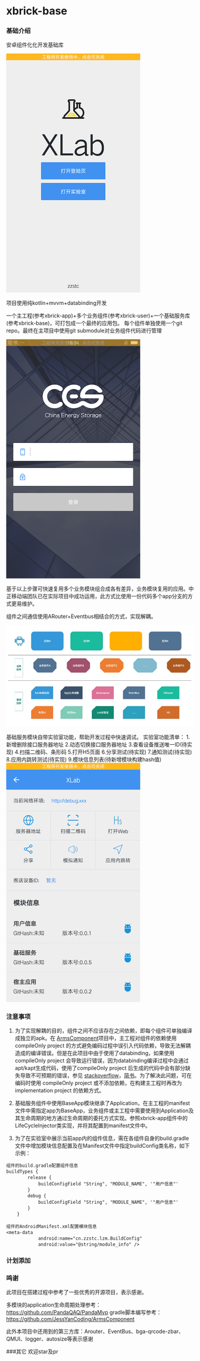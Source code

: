 # xbrick-base

### 基础介绍
安卓组件化化开发基础库

![宿主首页](https://raw.githubusercontent.com/zz-xlab/xbrick-app/master/pictures/app.png)



项目使用纯kotlin+mvvm+databinding开发

一个主工程(参考xbrick-app)+多个业务组件(参考xbrick-user)+一个基础服务库(参考xbrick-base)，可打包成一个最终的应用包。
每个组件单独使用一个git repo。最终在主项目中使用git submodule对业务组件代码进行管理

![用户组件登录页](https://github.com/zz-xlab/xbrick-app/blob/master/pictures/login.png?raw=true)

基于以上步骤可快速复用多个业务模块组合成各有差异，业务模块复用的应用。中正移动端团队已在实际项目中成功运用，此方式比使用一份代码多个app分支的方式更易维护。

组件之间通信使用ARouter+Eventbus相结合的方式，实现解耦。



![项目结构](https://raw.githubusercontent.com/zz-xlab/xbrick-app/master/pictures/arch.jpg)


基础服务模块自带实验室功能，帮助开发过程中快速调试。
实验室功能清单：
1.新增删除接口服务器地址
2.动态切换接口服务器地址
3.查看设备推送唯一ID(待实现)
4.扫描二维码、条形码
5.打开H5页面
6.分享测试(待实现)
7.通知测试(待实现)
8.应用内跳转测试(待实现)
9.模块信息列表(待新增模块构建hash值)
![实验室](https://github.com/zz-xlab/xbrick-app/blob/master/pictures/xlab.png?raw=true)



### 注意事项

1. 为了实现解耦的目的，组件之间不应该存在之间依赖，即每个组件可单独编译成独立的apk。在 [ArmsComponent](https://github.com/JessYanCoding/ArmsComponent)项目中，主工程对组件的依赖使用 compileOnly project 的方式避免编码过程中误引入代码依赖，导致无法解耦造成的编译错误。但是在此项目中由于使用了databinding，如果使用 compileOnly project 会导致运行错误，因为databinding编译过程中会通过apt/kapt生成代码，使用了compileOnly project 后生成的代码中会有部分缺失导致不可预期的错误，参见 [stackoverflow](https://stackoverflow.com/questions/58788726/question-databinding-not-working-with-runtimeonly-gradle-dependncies)，[简书](https://www.jianshu.com/p/ec09dc60061e)。为了解决此问题，可在编码时使用 compileOnly project 或不添加依赖，在构建主工程时再改为implementation project 的依赖方式。

2. 基础服务组件中使用BaseApp模块继承了Application，在主工程的manifest文件中需指定app为BaseApp，业务组件或主工程中需要使用到Application及其生命周期的地方通过生命周期的委托方式实现。参照xbrick-app组件中的LifeCycleInjector类实现，并将其配置到manifest文件中。

3. 为了在实验室中展示当前app内的组件信息，需在各组件自身的build.gradle文件中增加模块信息配置及在Manifest文件中指定buildConfig类名称，如下示例：

````
组件的build.gradle配置组件信息
buildTypes {
        release {
            buildConfigField "String", "MODULE_NAME", '"用户信息"'
        }
        debug {
            buildConfigField "String", "MODULE_NAME", '"用户信息"'
        }
    }
    
组件的AndroidManifest.xml配置模块信息
<meta-data
            android:name="cn.zzstc.lzm.BuildConfig"
            android:value="@string/module_info" />
````

### 计划添加


### 鸣谢
此项目在搭建过程中参考了一些优秀的开源项目，表示感谢。

多模块的application生命周期处理参考：https://github.com/PandaQAQ/PandaMvp
gradle脚本编写参考：https://github.com/JessYanCoding/ArmsComponent

此外本项目中还用到的第三方库：Arouter、EventBus、bga-qrcode-zbar、QMUI、logger、autosize等表示感谢

###其它
欢迎star及pr